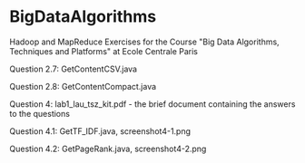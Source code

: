 # BigDataAlgorithms
Hadoop and MapReduce Exercises for the Course "Big Data Algorithms, Techniques and Platforms" at Ecole Centrale Paris

Question 2.7: GetContentCSV.java

Question 2.8: GetContentCompact.java

Question 4: lab1_lau_tsz_kit.pdf - the brief document containing the answers to the questions

Question 4.1:  GetTF_IDF.java, screenshot4-1.png

Question 4.2:  GetPageRank.java, screenshot4-2.png
